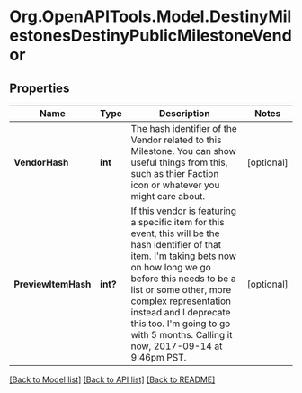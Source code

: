# Org.OpenAPITools.Model.DestinyMilestonesDestinyPublicMilestoneVendor

## Properties

Name | Type | Description | Notes
------------ | ------------- | ------------- | -------------
**VendorHash** | **int** | The hash identifier of the Vendor related to this Milestone. You can show useful things from this, such as thier Faction icon or whatever you might care about. | [optional] 
**PreviewItemHash** | **int?** | If this vendor is featuring a specific item for this event, this will be the hash identifier of that item. I&#39;m taking bets now on how long we go before this needs to be a list or some other, more complex representation instead and I deprecate this too. I&#39;m going to go with 5 months. Calling it now, 2017-09-14 at 9:46pm PST. | [optional] 

[[Back to Model list]](../README.md#documentation-for-models) [[Back to API list]](../README.md#documentation-for-api-endpoints) [[Back to README]](../README.md)

